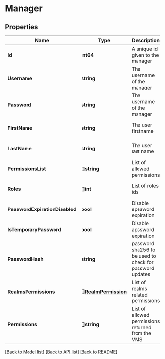 # Manager

## Properties
Name | Type | Description | Notes
------------ | ------------- | ------------- | -------------
**Id** | **int64** | A unique id given to the manager | [optional] [default to null]
**Username** | **string** | The username of the manager | [optional] [default to null]
**Password** | **string** | The username of the manager | [optional] [default to null]
**FirstName** | **string** | The user firstname | [optional] [default to null]
**LastName** | **string** | The user last name | [optional] [default to null]
**PermissionsList** | **[]string** | List of allowed permissions | [optional] [default to null]
**Roles** | **[]int** | List of roles ids | [optional] [default to null]
**PasswordExpirationDisabled** | **bool** | Disable apssword expiration | [optional] [default to true]
**IsTemporaryPassword** | **bool** | Disable apssword expiration | [optional] [default to true]
**PasswordHash** | **string** | password sha256 to be used to check for password updates | [optional] [default to null]
**RealmsPermissions** | [**[]RealmPermission**](RealmPermission.md) | List of realms related permissions | [optional] [default to null]
**Permissions** | **[]string** | List of allowed permissions returned from the VMS | [optional] [default to null]

[[Back to Model list]](../README.md#documentation-for-models) [[Back to API list]](../README.md#documentation-for-api-endpoints) [[Back to README]](../README.md)

